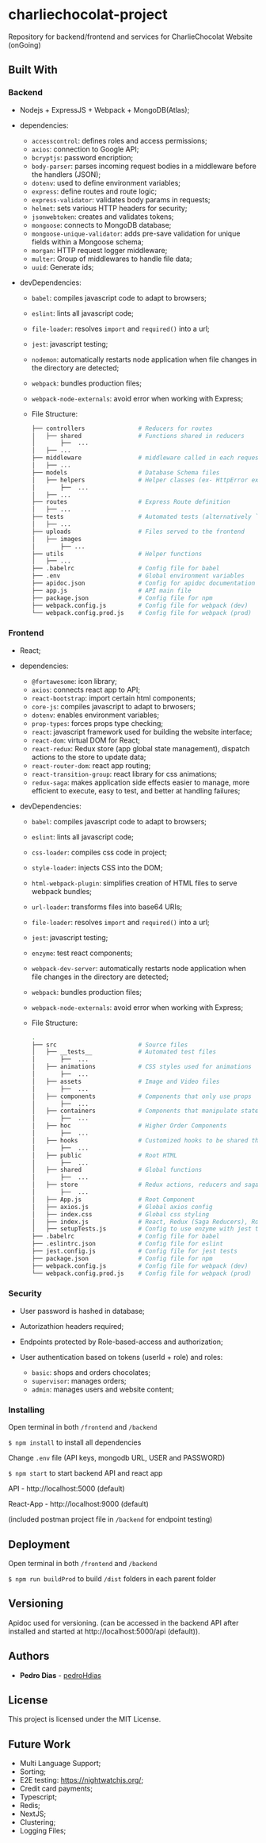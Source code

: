 # charliechocolat-project

Repository for backend/frontend and services for CharlieChocolat Website (onGoing)

## Built With

### Backend

- Nodejs + ExpressJS + Webpack + MongoDB(Atlas);

- dependencies:

  - `accesscontrol`: defines roles and access permissions;
  - `axios`: connection to Google API;
  - `bcryptjs`: password encription;
  - `body-parser`: parses incoming request bodies in a middleware before the handlers (JSON);
  - `dotenv`: used to define environment variables;
  - `express`: define routes and route logic;
  - `express-validator`: validates body params in requests;
  - `helmet`: sets various HTTP headers for security;
  - `jsonwebtoken`: creates and validates tokens;
  - `mongoose`: connects to MongoDB database;
  - `mongoose-unique-validator`: adds pre-save validation for unique fields within a Mongoose schema;
  - `morgan`: HTTP request logger middleware;
  - `multer`: Group of middlewares to handle file data;
  - `uuid`: Generate ids;

- devDependencies:

  - `babel`: compiles javascript code to adapt to browsers;
  - `eslint`: lints all javascript code;
  - `file-loader`: resolves `import` and `required()` into a url;
  - `jest`: javascript testing;
  - `nodemon`: automatically restarts node application when file changes in the directory are detected;
  - `webpack`: bundles production files;
  - `webpack-node-externals`: avoid error when working with Express;

  - File Structure:
    ```bash
    ├── controllers               # Reducers for routes
    │   ├── shared                # Functions shared in reducers
    │       ├──  ...
    │   ├── ...
    ├── middleware                # middleware called in each request which is used
    │   ├── ...
    ├── models                    # Database Schema files
    │   ├── helpers               # Helper classes (ex- HttpError extends Error)
    │       ├──  ...
    │   ├── ...
    ├── routes                    # Express Route definition
    │   ├── ...
    ├── tests                     # Automated tests (alternatively `spec` or `tests`)
    │   ├── ...
    ├── uploads                   # Files served to the frontend
    │   ├── images
    │       ├── ...
    ├── utils                     # Helper functions
    │   ├── ...
    ├── .babelrc                  # Config file for babel
    ├── .env                      # Global environment variables
    ├── apidoc.json               # Config for apidoc documentation package
    ├── app.js                    # API main file
    ├── package.json              # Config file for npm
    ├── webpack.config.js         # Config file for webpack (dev)
    └── webpack.config.prod.js    # Config file for webpack (prod)
    ```

### Frontend

- React;

- dependencies:

  - `@fortawesome`: icon library;
  - `axios`: connects react app to API;
  - `react-bootstrap`: import certain html components;
  - `core-js`: compiles javascript to adapt to brwosers;
  - `dotenv`: enables environment variables;
  - `prop-types`: forces props type checking;
  - `react`: javascript framework used for building the website interface;
  - `react-dom`: virtual DOM for React;
  - `react-redux`: Redux store (app global state management), dispatch actions to the store to update data;
  - `react-router-dom`: react app routing;
  - `react-transition-group`: react library for css animations;
  - `redux-saga`: makes application side effects easier to manage, more efficient to execute, easy to test, and better at handling failures;

- devDependencies:

  - `babel`: compiles javascript code to adapt to browsers;
  - `eslint`: lints all javascript code;
  - `css-loader`: compiles css code in project;
  - `style-loader`: injects CSS into the DOM;
  - `html-webpack-plugin`: simplifies creation of HTML files to serve webpack bundles;
  - `url-loader`: transforms files into base64 URIs;
  - `file-loader`: resolves `import` and `required()` into a url;
  - `jest`: javascript testing;
  - `enzyme`: test react components;
  - `webpack-dev-server`: automatically restarts node application when file changes in the directory are detected;
  - `webpack`: bundles production files;
  - `webpack-node-externals`: avoid error when working with Express;

  - File Structure:
    ```bash
    .
    ├── src                       # Source files
    │   ├── __tests__             # Automated test files
    │       ├──  ...
    │   ├── animations            # CSS styles used for animations
    │       ├──  ...
    │   ├── assets                # Image and Video files
    │       ├──  ...
    │   ├── components            # Components that only use props
    │       ├──  ...
    │   ├── containers            # Components that manipulate state
    │       ├──  ...
    │   ├── hoc                   # Higher Order Components
    │       ├──  ...
    │   ├── hooks                 # Customized hooks to be shared throughout the app
    │       ├──  ...
    │   ├── public                # Root HTML
    │       ├──  ...
    │   ├── shared                # Global functions
    │       ├──  ...
    │   ├── store                 # Redux actions, reducers and sagas
    │       ├──  ...
    │   ├── App.js                # Root Component
    │   ├── axios.js              # Global axios config
    │   ├── index.css             # Global css styling
    │   ├── index.js              # React, Redux (Saga Reducers), Routing, Bootstrap, etc initialization
    │   ├── setupTests.js         # Config to use enzyme with jest tests
    ├── .babelrc                  # Config file for babel
    ├── .eslintrc.json            # Config file for eslint
    ├── jest.config.js            # Config file for jest tests
    ├── package.json              # Config file for npm
    ├── webpack.config.js         # Config file for webpack (dev)
    └── webpack.config.prod.js    # Config file for webpack (prod)
    ```

### Security

- User password is hashed in database;
- Autorizathion headers required;
- Endpoints protected by Role-based-access and authorization;
- User authentication based on tokens (userId + role) and roles:

  - `basic`: shops and orders chocolates;
  - `supervisor`: manages orders;
  - `admin`: manages users and website content;

### Installing

Open terminal in both `/frontend` and `/backend`

`$ npm install` to install all dependencies

Change `.env` file (API keys, mongodb URL, USER and PASSWORD)

`$ npm start` to start backend API and react app

API - http://localhost:5000 (default)

React-App - http://localhost:9000 (default)

(included postman project file in `/backend` for endpoint testing)

## Deployment

Open terminal in both `/frontend` and `/backend`

`$ npm run buildProd` to build `/dist` folders in each parent folder

## Versioning

Apidoc used for versioning. (can be accessed in the backend API after installed and started at http://localhost:5000/api (default)).

## Authors

- **Pedro Dias** - [pedroHdias](https://github.com/pedroHdias)

## License

This project is licensed under the MIT License.

## Future Work

- Multi Language Support;
- Sorting;
- E2E testing: https://nightwatchjs.org/;
- Credit card payments;
- Typescript;
- Redis;
- NextJS;
- Clustering;
- Logging Files;
